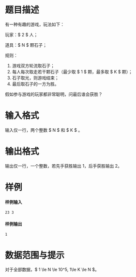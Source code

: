 
# 题目描述

有一种有趣的游戏，玩法如下：

玩家：$ 2 $ 人；

道具：$ N $ 颗石子；

规则：
1. 游戏双方轮流取石子；
2. 每人每次取走若干颗石子（最少取 $ 1 $ 颗，最多取 $ K $ 颗）；
3. 石子取光，则游戏结束；
4. 最后取石子的一方为胜。

假如参与游戏的玩家都非常聪明，问最后谁会获胜？


# 输入格式

输入仅一行，两个整数 $ N $ 和 $ K $ 。


# 输出格式

输出仅一行，一个整数，若先手获胜输出 $1$，后手获胜输出 $2$。

# 样例

#### 样例输入
```plain
23 3
```
#### 样例输出
```plain
1
```


# 数据范围与提示

对于全部数据，$ 1 \le N \le 10^5, 1\le K \le N $。

